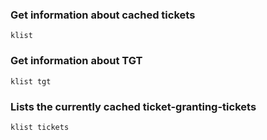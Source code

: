 ### Get information about cached tickets
```
klist
```

### Get information about TGT
```
klist tgt
```

### Lists the currently cached ticket-granting-tickets
```
klist tickets
```

